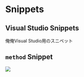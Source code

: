 ﻿# Snippets
## Visual Studio  Snippets
俺俺Visual Studio用のスニペット

## `method` Snippet
![](https://i.imgur.com/BanxK9Q.gif)
